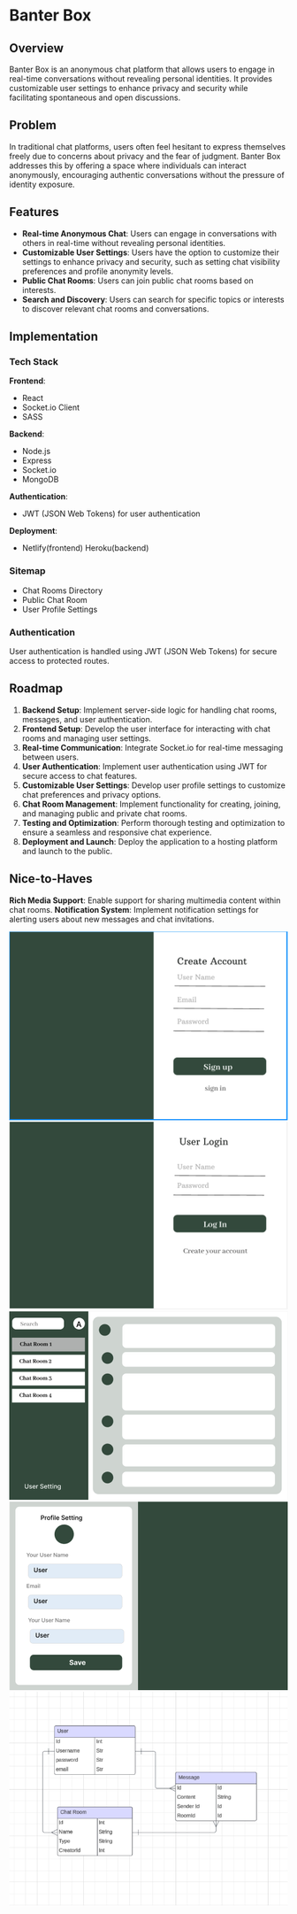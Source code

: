 # Banter Box

## Overview

Banter Box is an anonymous chat platform that allows users to engage in real-time conversations without revealing personal identities. It provides customizable user settings to enhance privacy and security while facilitating spontaneous and open discussions.

## Problem

In traditional chat platforms, users often feel hesitant to express themselves freely due to concerns about privacy and the fear of judgment. Banter Box addresses this by offering a space where individuals can interact anonymously, encouraging authentic conversations without the pressure of identity exposure.

## Features

- **Real-time Anonymous Chat**: Users can engage in conversations with others in real-time without revealing personal identities.
- **Customizable User Settings**: Users have the option to customize their settings to enhance privacy and security, such as setting chat visibility preferences and profile anonymity levels.
- **Public Chat Rooms**: Users can join public chat rooms based on interests.
- **Search and Discovery**: Users can search for specific topics or interests to discover relevant chat rooms and conversations.


## Implementation

### Tech Stack

**Frontend**:
- React
- Socket.io Client
- SASS

**Backend**:
- Node.js
- Express
- Socket.io
- MongoDB 

**Authentication**:
- JWT (JSON Web Tokens) for user authentication

**Deployment**:
- Netlify(frontend) Heroku(backend) 

### Sitemap

- Chat Rooms Directory
- Public Chat Room
- User Profile Settings

### Authentication

User authentication is handled using JWT (JSON Web Tokens) for secure access to protected routes.

## Roadmap

1. **Backend Setup**: Implement server-side logic for handling chat rooms, messages, and user authentication.
2. **Frontend Setup**: Develop the user interface for interacting with chat rooms and managing user settings.
3. **Real-time Communication**: Integrate Socket.io for real-time messaging between users.
4. **User Authentication**: Implement user authentication using JWT for secure access to chat features.
5. **Customizable User Settings**: Develop user profile settings to customize chat preferences and privacy options.
6. **Chat Room Management**: Implement functionality for creating, joining, and managing public and private chat rooms.
7. **Testing and Optimization**: Perform thorough testing and optimization to ensure a seamless and responsive chat experience.
8. **Deployment and Launch**: Deploy the application to a hosting platform and launch to the public.

## Nice-to-Haves

 **Rich Media Support**: Enable support for sharing multimedia content within chat rooms.
 **Notification System**: Implement notification settings for alerting users about new messages and chat invitations.

![create account page](images/create-account.png)
![Log in page](images/login.png)
![Chat room page](images/chatroom.png)
![User setting page](images/profile-setting.png)
![Diagram](images/diagram.png)

